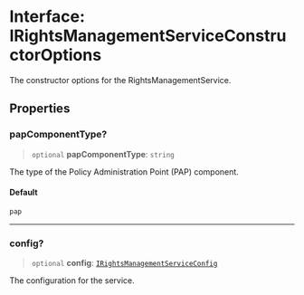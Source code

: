 # Interface: IRightsManagementServiceConstructorOptions

The constructor options for the RightsManagementService.

## Properties

### papComponentType?

> `optional` **papComponentType**: `string`

The type of the Policy Administration Point (PAP) component.

#### Default

```ts
pap
```

***

### config?

> `optional` **config**: [`IRightsManagementServiceConfig`](IRightsManagementServiceConfig.md)

The configuration for the service.
